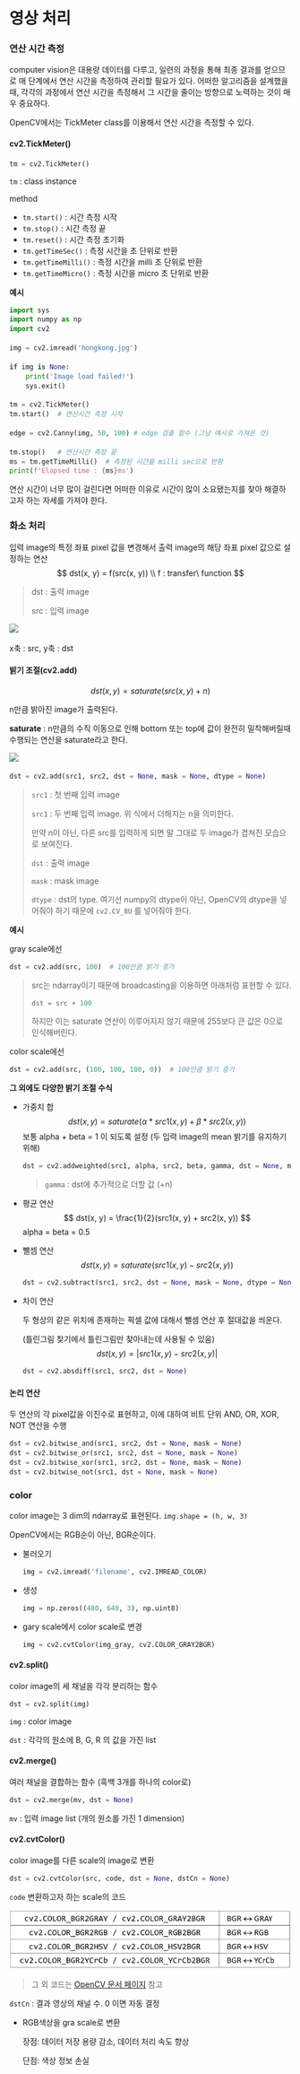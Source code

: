 # 영상 처리



### 연산 시간 측정

computer vision은 대용량 데이터를 다루고, 일련의 과정을 통해 최종 결과를 얻으므로 매 단계에서 연산 시간을 측정하여 관리할 필요가 있다. 어떠한 알고리즘을 설계했을 때, 각각의 과정에서 연산 시간을 측정해서 그 시간을 줄이는 방향으로 노력하는 것이 매우 중요하다.

OpenCV에서는 TickMeter class를 이용해서 연산 시간을 측정할 수 있다.

#### cv2.TickMeter()

```python
tm = cv2.TickMeter()
```

`tm` : class instance



method

- `tm.start()` : 시간 측정 시작
- `tm.stop()` : 시간 측정 끝 
- `tm.reset()` : 시간 측정 초기화
- `tm.getTimeSec()` : 측정 시간을 초 단위로 반환
- `tm.getTimeMilli()` : 측정 시간을 milli 초 단위로 반환
- `tm.getTimeMicro()` : 측정 시간을 micro 초 단위로 반환



**예시**

```python
import sys
import numpy as np
import cv2

img = cv2.imread('hongkong.jpg')

if img is None:
    print('Image load failed!')
    sys.exit()
    
tm = cv2.TickMeter()
tm.start()	# 연산시간 측정 시작

edge = cv2.Canny(img, 50, 100) # edge 검출 함수 (그냥 예시로 가져온 것)
	
tm.stop()	# 연산시간 측정 끝
ms = tm.getTimeMilli()	# 측정된 시간을 milli sec으로 반환
print(f'Elapsed time : {ms}ms')
```

연산 시간이 너무 많이 걸린다면 어떠한 이유로 시간이 많이 소요됐는지를 찾아 해결하고자 하는 자세를 가져야 한다.



### 화소 처리

입력 image의 특정 좌표 pixel 값을 변경해서 출력 image의 해당 좌표 pixel 값으로 설정하는 연산
$$
dst(x, y) = f(src(x, y)) \\
f : transfer\ function
$$

> dst : 출력 image
>
> src : 입력 image

![](https://cdn.greenblog.co.kr/wp-content/uploads/2019/05/%EB%A0%88%EC%9D%B4%EC%96%B4-%EB%B3%B5%EC%82%AC-1024x521.jpg)

x축 : src, y축 : dst



#### 밝기 조절(cv2.add)

$$
dst(x, y) = saturate(src(x, y) + n)
$$

n만큼 밝아진 image가 출력된다.

**saturate** : n만큼의 수직 이동으로 인해 bottom 또는 top에 값이 완전히 밀착해버릴때 수행되는 연산을  saturate라고 한다.

![](https://blog.kakaocdn.net/dn/PvKl6/btqJDXzn63s/YdaJQTNQv8IerfwUjlDhA0/img.png)

```python
dst = cv2.add(src1, src2, dst = None, mask = None, dtype = None)
```

> `src1` : 첫 번째 입력 image
>
> `src1` : 두 번째 입력 image. 위 식에서 더해지는 n을 의미한다. 	
>
> 만약 n이 아닌, 다른 src를 입력하게 되면 말 그대로 두 image가 겹쳐진 모습으로 보여진다.
>
> `dst` : 출력 image
>
> `mask` : mask image
>
> `dtype` : dst의 type. 여기선 numpy의 dtype이 아닌, OpenCV의 dtype을 넣어줘야 하기 때문에 `cv2.CV_8U` 를 넣어줘야 한다.



**예시**

gray scale에선

```python
dst = cv2.add(src, 100)  # 100만큼 밝기 증가
```

> src는 ndarray이기 때문에 broadcasting을 이용하면 아래처럼 표현할 수 있다.
>
> ```python
> dst = src + 100
> ```
>
> 하지만 이는 saturate 연산이 이루어지지 않기 때문에 255보다 큰 값은 0으로 인식해버린다.

color scale에선 

```python
dst = cv2.add(src, (100, 100, 100, 0))  # 100만큼 밝기 증가
```



**그 외에도 다양한 밝기 조절 수식** 

- 가중치 합
  $$
  dst(x, y) = saturate(\alpha * src1(x, y) + \beta * src2(x, y))
  $$
  보통 alpha + beta = 1 이 되도록 설정 (두 입력 image의 mean 밝기를 유지하기 위해)

  ```python
  dst = cv2.addweighted(src1, alpha, src2, beta, gamma, dst = None, mask = None, dtype = None)
  ```

  > `gamma` : dst에 추가적으로 더할 값 (+n)

- 평균 연산
  $$
  dst(x, y) = \frac{1}{2}(src1(x, y) + src2(x, y))
  $$
  alpha = beta = 0.5

- 뺄셈 연산
  $$
  dst(x, y) = saturate(src1(x, y) - src2(x, y))
  $$

  ```python
  dst = cv2.subtract(src1, src2, dst = None, mask = None, dtype = None)
  ```

- 차이 연산

  두 형상의 같은 위치에 존재하는 픽셀 값에 대해서 뺄셈 연산 후 절대값을 씌운다.

  (틀린그림 찾기에서 틀린그림만 찾아내는데 사용될 수 있음)
  $$
  dst(x, y) = |src1(x, y) - src2(x, y)|
  $$

  ```python
  dst = cv2.absdiff(src1, src2, dst = None)
  ```

  

#### 논리 연산

두 연산의 각 pixel값을 이진수로 표현하고, 이에 대하여 비트 단위 AND, OR, XOR, NOT 연산을 수행

```python
dst = cv2.bitwise_and(src1, src2, dst = None, mask = None)
dst = cv2.bitwise_or(src1, src2, dst = None, mask = None)
dst = cv2.bitwise_xor(src1, src2, dst = None, mask = None)
dst = cv2.bitwise_not(src1, dst = None, mask = None)
```





### color

color image는 3 dim의 ndarray로 표현된다. `img.shape = (h, w, 3)`

OpenCV에서는 RGB순이 아닌, BGR순이다.

- 불러오기

  ```python
  img = cv2.imread('filename', cv2.IMREAD_COLOR)
  ```

- 생성

  ```python
  img = np.zeros((480, 640, 3), np.uint8)
  ```

- gary scale에서 color scale로 변경

  ```python
  img = cv2.cvtColor(img_gray, cv2.COLOR_GRAY2BGR)
  ```

  

#### cv2.split()

color image의 세 채널을 각각 분리하는 함수

```python
dst = cv2.split(img)
```

`img` : color image

`dst` : 각각의 원소에 B, G, R 의 값을 가진 list



#### cv2.merge()

여러 채널을 결합하는 함수 (흑백 3개를 하나의 color로)

```python
dst = cv2.merge(mv, dst = None)
```

`mv` : 입력 image list (개의 원소를 가진 1 dimension)



#### cv2.cvtColor()

color image를 다른 scale의 image로 변환

```python
dst = cv2.cvtColor(src, code, dst = None, dstCn = None)
```

`code` 변환하고자 하는 scale의 코드

![](https://github.com/HibernationNo1/TIL/blob/master/image/c7.jpg?raw=true)

> 그 외 코드는 [OpenCV 문서 페이지](https://docs.opencv.org/master/) 참고

`dstCn` : 결과 영상의 채널 수. 0 이면 자동 결정

- RGB색상을 gra scale로 변환

  장점: 데이터 저장 용량 감소, 데이터 처리 속도 향상

  단점: 색상 정보 손실


